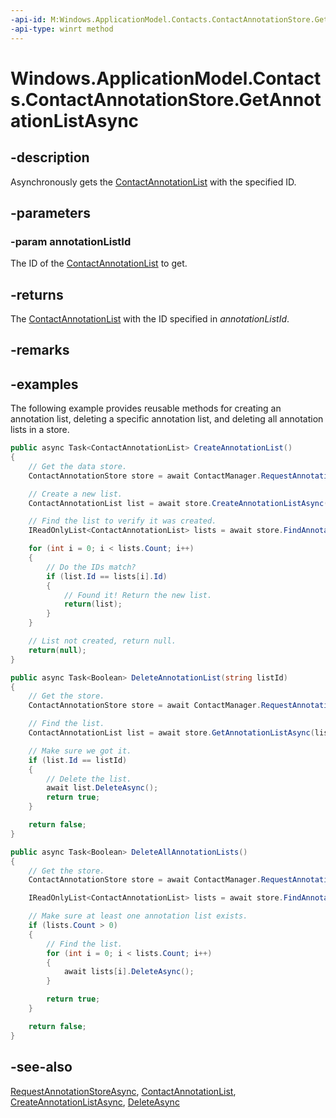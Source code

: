 ----api-id: M:Windows.ApplicationModel.Contacts.ContactAnnotationStore.GetAnnotationListAsync(System.String)
-api-type: winrt method
---<!-- Method syntaxpublic Windows.Foundation.IAsyncOperation<Windows.ApplicationModel.Contacts.ContactAnnotationList> GetAnnotationListAsync(System.String annotationListId)--># Windows.ApplicationModel.Contacts.ContactAnnotationStore.GetAnnotationListAsync## -descriptionAsynchronously gets the [ContactAnnotationList](contactannotationlist.md) with the specified ID.## -parameters### -param annotationListIdThe ID of the [ContactAnnotationList](contactannotationlist.md) to get.## -returnsThe [ContactAnnotationList](contactannotationlist.md) with the ID specified in *annotationListId*.## -remarks## -examplesThe following example provides reusable methods for creating an annotation list, deleting a specific annotation list, and deleting all annotation lists in a store.```csharppublic async Task<ContactAnnotationList> CreateAnnotationList(){    // Get the data store.    ContactAnnotationStore store = await ContactManager.RequestAnnotationStoreAsync(ContactAnnotationStoreAccessType.AppAnnotationsReadWrite);    // Create a new list.    ContactAnnotationList list = await store.CreateAnnotationListAsync();    // Find the list to verify it was created.    IReadOnlyList<ContactAnnotationList> lists = await store.FindAnnotationListsAsync();    for (int i = 0; i < lists.Count; i++)    {        // Do the IDs match?        if (list.Id == lists[i].Id)        {            // Found it! Return the new list.            return(list);        }    }    // List not created, return null.    return(null);}public async Task<Boolean> DeleteAnnotationList(string listId){    // Get the store.    ContactAnnotationStore store = await ContactManager.RequestAnnotationStoreAsync(ContactAnnotationStoreAccessType.AppAnnotationsReadWrite);    // Find the list.    ContactAnnotationList list = await store.GetAnnotationListAsync(listId);    // Make sure we got it.    if (list.Id == listId)    {        // Delete the list.        await list.DeleteAsync();        return true;    }    return false;}public async Task<Boolean> DeleteAllAnnotationLists(){    // Get the store.    ContactAnnotationStore store = await ContactManager.RequestAnnotationStoreAsync(ContactAnnotationStoreAccessType.AppAnnotationsReadWrite);    IReadOnlyList<ContactAnnotationList> lists = await store.FindAnnotationListsAsync();    // Make sure at least one annotation list exists.    if (lists.Count > 0)    {        // Find the list.        for (int i = 0; i < lists.Count; i++)        {            await lists[i].DeleteAsync();        }        return true;    }    return false;}```## -see-also[RequestAnnotationStoreAsync](contactmanager_requestannotationstoreasync.md), [ContactAnnotationList](contactannotationlist.md), [CreateAnnotationListAsync](contactannotationstore_createannotationlistasync.md), [DeleteAsync](contactannotationlist_deleteasync.md)
